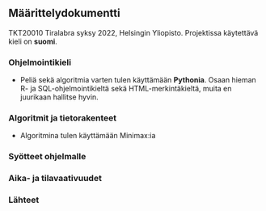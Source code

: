 ## Määrittelydokumentti

TKT20010 Tiralabra syksy 2022, Helsingin Yliopisto. Projektissa käytettävä kieli on **suomi**.

### Ohjelmointikieli
* Peliä sekä algoritmia varten tulen käyttämään **Pythonia**. Osaan hieman R- ja SQL-ohjelmointikieltä
sekä HTML-merkintäkieltä, muita en juurikaan hallitse hyvin.

### Algoritmit ja tietorakenteet
* Algoritmina tulen käyttämään Minimax:ia

### Syötteet ohjelmalle

### Aika- ja tilavaativuudet

### Lähteet
